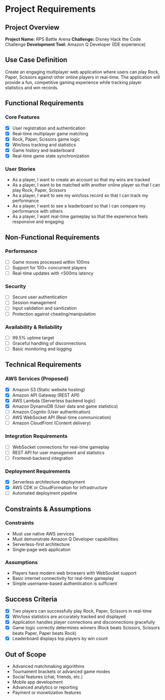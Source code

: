 # Project Requirements

## Project Overview
**Project Name:** RPS Battle Arena
**Challenge:** Disney Hack the Code Challenge
**Development Tool:** Amazon Q Developer (IDE experience)

## Use Case Definition
Create an engaging multiplayer web application where users can play Rock, Paper, Scissors against other online players in real-time. The application will provide a fun, competitive gaming experience while tracking player statistics and win records.

## Functional Requirements

### Core Features
- [x] User registration and authentication
- [x] Real-time multiplayer game matching
- [x] Rock, Paper, Scissors game logic
- [x] Win/loss tracking and statistics
- [x] Game history and leaderboard
- [x] Real-time game state synchronization

### User Stories
- As a player, I want to create an account so that my wins are tracked
- As a player, I want to be matched with another online player so that I can play Rock, Paper, Scissors
- As a player, I want to see my win/loss record so that I can track my performance
- As a player, I want to see a leaderboard so that I can compare my performance with others
- As a player, I want real-time gameplay so that the experience feels responsive and engaging

## Non-Functional Requirements

### Performance
- [ ] Game moves processed within 100ms
- [ ] Support for 100+ concurrent players
- [ ] Real-time updates with <500ms latency

### Security
- [ ] Secure user authentication
- [ ] Session management
- [ ] Input validation and sanitization
- [ ] Protection against cheating/manipulation

### Availability & Reliability
- [ ] 99.5% uptime target
- [ ] Graceful handling of disconnections
- [ ] Basic monitoring and logging

## Technical Requirements

### AWS Services (Proposed)
- [x] Amazon S3 (Static website hosting)
- [x] Amazon API Gateway (REST API)
- [x] AWS Lambda (Serverless backend logic)
- [x] Amazon DynamoDB (User data and game statistics)
- [ ] Amazon Cognito (User authentication)
- [ ] AWS WebSocket API (Real-time communication)
- [ ] Amazon CloudFront (Content delivery)

### Integration Requirements
- [ ] WebSocket connections for real-time gameplay
- [ ] REST API for user management and statistics
- [ ] Frontend-backend integration

### Deployment Requirements
- [x] Serverless architecture deployment
- [x] AWS CDK or CloudFormation for infrastructure
- [ ] Automated deployment pipeline

## Constraints & Assumptions

### Constraints
- Must use native AWS services
- Must demonstrate Amazon Q Developer capabilities
- Serverless-first architecture
- Single-page web application

### Assumptions
- Players have modern web browsers with WebSocket support
- Basic internet connectivity for real-time gameplay
- Simple username-based authentication is sufficient

## Success Criteria
- [x] Two players can successfully play Rock, Paper, Scissors in real-time
- [x] Win/loss statistics are accurately tracked and displayed
- [x] Application handles player connections and disconnections gracefully
- [x] Game logic correctly determines winners (Rock beats Scissors, Scissors beats Paper, Paper beats Rock)
- [x] Leaderboard displays top players by win count

## Out of Scope
- Advanced matchmaking algorithms
- Tournament brackets or advanced game modes
- Social features (chat, friends, etc.)
- Mobile app development
- Advanced analytics or reporting
- Payment or monetization features